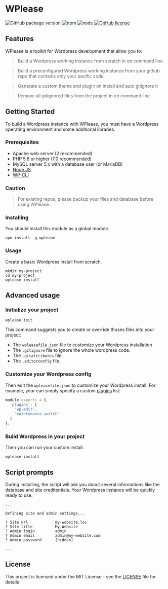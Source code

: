 # WPlease

![GitHub package version](https://img.shields.io/github/package-json/v/badges/shields.svg?style=flat-square)
![npm](https://img.shields.io/npm/v/npm.svg?style=flat-square)
![node](https://img.shields.io/node/v/passport.svg?style=flat-square)
[![GitHub license](https://img.shields.io/github/license/fugudesign/wplease.svg?style=flat-square)](https://github.com/fugudesign/wplease/blob/master/LICENSE)


## Features

WPlease is a toolkit for Wordpress development that allow you to:

> Build a Wordpress working instance from scratch in on command line

> Build a preconfigured Wordpress working instance from your github repo that contains only your pecific code

> Generate a custom theme and plugin on install and auto gitignore it

> Remove all gitignored files from the project in on command line

## Getting Started

To build a Wordpress instance with WPlease, you must have a Wordpress operating environment and some additional libraries.

### Prerequisites

* Apache web server (2 recommended)
* PHP 5.6 or higher (7.0 recommended)
* MySQL server 5.x with a database user (or MariaDB)
* [Node JS](https://nodejs.org/)
* [WP-CLI](https://wp-cli.org/)

### Caution
> For existing repos, please backup your files and database before using WPlease.

### Installing

You should install this module as a global module.

```
npm install -g wplease
```

### Usage

Create a basic Wordpress install from scratch.
```
mkdir my-project
cd my-project
wplease install
```

## Advanced usage

### Initialize your project

```
wplease init
```
This command suggests you to create or override thoses files into your project: 
- The `wpleasefile.json` file to customize your Wordpress installation 
- The `.gitignore` file to ignore the whole wordpress code.
- The `.gitattributes` file.
- The `.editorconfig` file.

### Customize your Wordpress config

Then edit the `wpleasefile.json` to customize your Wordpress install.
For example, your can simply specify a custom [plugins](https://wordpress.org/plugins/) list:
```javascript
module.exports = {
  'plugins': [
    'wp-edit',
    'maintenance-switch'
  ]
};
```

### Build Wordpress in your project

Then you can run your custom install.

```
wplease install
```

## Script prompts

During installing, the script will ask you about several informations like the database and site creditentials. Your Wordpress instance will be quickly ready to use.

```
...

Defining site and admin settings...

? Site url            my-website.loc
? Site title          My Website
? Admin login         admin
? Admin email         admin@my-website.com
? Admin password      [hidden]

...
```

## License

This project is licensed under the MIT License - see the [LICENSE](LICENSE) file for details
